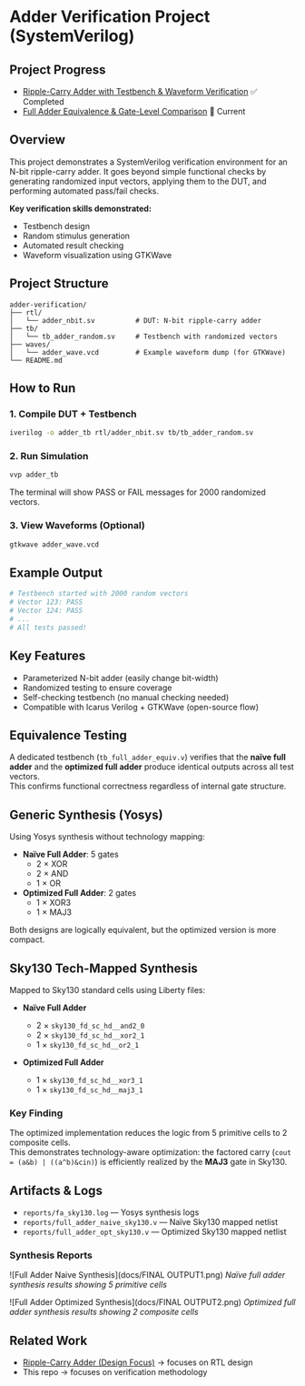 # Adder Verification Project (SystemVerilog)

## Project Progress

- [Ripple-Carry Adder with Testbench & Waveform Verification](./README.md) ✅ Completed
- [Full Adder Equivalence & Gate-Level Comparison](./experiments/full_adder_equiv/README.md) 🔄 Current

## Overview

This project demonstrates a SystemVerilog verification environment for an N-bit ripple-carry adder. It goes beyond simple functional checks by generating randomized input vectors, applying them to the DUT, and performing automated pass/fail checks.

**Key verification skills demonstrated:**
- Testbench design
- Random stimulus generation
- Automated result checking
- Waveform visualization using GTKWave

## Project Structure

```
adder-verification/
├── rtl/
│   └── adder_nbit.sv          # DUT: N-bit ripple-carry adder
├── tb/
│   └── tb_adder_random.sv     # Testbench with randomized vectors
├── waves/
│   └── adder_wave.vcd         # Example waveform dump (for GTKWave)
└── README.md
```

## How to Run

### 1. Compile DUT + Testbench
```bash
iverilog -o adder_tb rtl/adder_nbit.sv tb/tb_adder_random.sv
```

### 2. Run Simulation
```bash
vvp adder_tb
```
The terminal will show PASS or FAIL messages for 2000 randomized vectors.

### 3. View Waveforms (Optional)
```bash
gtkwave adder_wave.vcd
```

## Example Output

```bash
# Testbench started with 2000 random vectors
# Vector 123: PASS
# Vector 124: PASS
# ...
# All tests passed!
```

## Key Features

- Parameterized N-bit adder (easily change bit-width)
- Randomized testing to ensure coverage
- Self-checking testbench (no manual checking needed)
- Compatible with Icarus Verilog + GTKWave (open-source flow)

## Equivalence Testing
A dedicated testbench (`tb_full_adder_equiv.v`) verifies that the **naïve full adder** and the **optimized full adder** produce identical outputs across all test vectors.  
This confirms functional correctness regardless of internal gate structure.

## Generic Synthesis (Yosys)
Using Yosys synthesis without technology mapping:  

- **Naïve Full Adder**: 5 gates  
  - 2 × XOR  
  - 2 × AND  
  - 1 × OR  
- **Optimized Full Adder**: 2 gates  
  - 1 × XOR3  
  - 1 × MAJ3  

Both designs are logically equivalent, but the optimized version is more compact.

## Sky130 Tech-Mapped Synthesis
Mapped to Sky130 standard cells using Liberty files:  

- **Naïve Full Adder**  
  - 2 × `sky130_fd_sc_hd__and2_0`  
  - 2 × `sky130_fd_sc_hd__xor2_1`  
  - 1 × `sky130_fd_sc_hd__or2_1`  

- **Optimized Full Adder**  
  - 1 × `sky130_fd_sc_hd__xor3_1`  
  - 1 × `sky130_fd_sc_hd__maj3_1`  

### Key Finding
The optimized implementation reduces the logic from 5 primitive cells to 2 composite cells.  
This demonstrates technology-aware optimization: the factored carry (`cout = (a&b) | ((a^b)&cin)`) is efficiently realized by the **MAJ3** gate in Sky130.

## Artifacts & Logs
- `reports/fa_sky130.log` — Yosys synthesis logs  
- `reports/full_adder_naive_sky130.v` — Naïve Sky130 mapped netlist  
- `reports/full_adder_opt_sky130.v` — Optimized Sky130 mapped netlist  

### Synthesis Reports
![Full Adder Naive Synthesis](docs/FINAL OUTPUT1.png)
*Naïve full adder synthesis results showing 5 primitive cells*

![Full Adder Optimized Synthesis](docs/FINAL OUTPUT2.png)
*Optimized full adder synthesis results showing 2 composite cells*

## Related Work

- [Ripple-Carry Adder (Design Focus)](https://github.com/daddyroll/system-verilog-ripple-adder) → focuses on RTL design
- This repo → focuses on verification methodology
